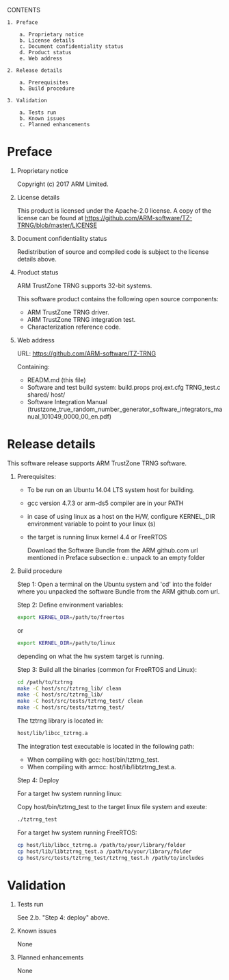 CONTENTS

    1. Preface

        a. Proprietary notice
        b. License details
        c. Document confidentiality status
        d. Product status
        e. Web address

    2. Release details

        a. Prerequisites
        b. Build procedure

    3. Validation

        a. Tests run
        b. Known issues
        c. Planned enhancements


# Preface

1. Proprietary notice

    Copyright (c) 2017 ARM Limited.

1. License details

    This product is licensed under the Apache-2.0 license. 
	A copy of the license can be found at https://github.com/ARM-software/TZ-TRNG/blob/master/LICENSE

1. Document confidentiality status

    Redistribution of source and compiled code is subject to the license
    details above.

1. Product status
		
	ARM TrustZone TRNG supports 32-bit systems.

    This software product contains the following open source components:

    * ARM TrustZone TRNG driver.
    * ARM TrustZone TRNG integration test.
    * Characterization reference code.

1. Web address 

    URL:     https://github.com/ARM-software/TZ-TRNG
		

    Containing:

    * READM.md (this file)
    * Software and test build system:
		build.props
		proj.ext.cfg
		TRNG_test.c
		shared/
		host/  
	* Software Integration Manual   (trustzone_true_random_number_generator_software_integrators_manual_101049_0000_00_en.pdf)



# Release details

This software release supports ARM TrustZone TRNG software.

1. Prerequisites:

    * To be run on an Ubuntu 14.04 LTS system host for building. 

    * gcc version 4.7.3 or arm-ds5 compiler are in your PATH

    * in case of using linux as a host on the H/W, configure KERNEL_DIR environment variable to point to your linux (s)

    * the target is running linux kernel 4.4 or FreeRTOS

        Download the Software Bundle from the ARM github.com url mentioned in Preface subsection e.:
        unpack to an empty folder

1. Build procedure

    Step 1: Open a terminal on the Ubuntu system and 'cd' into the folder
                where you unpacked the software Bundle from the ARM github.com url.

    Step 2: Define environment variables:
				
	```bash
    export KERNEL_DIR=/path/to/freertos
    ```
	or
    ```bash
	export KERNEL_DIR=/path/to/linux
	```		
	depending on what the hw system target is running.
				
  
	Step 3: Build all the binaries (common for FreeRTOS and Linux):
    ```bash
	cd /path/to/tztrng
	make -C host/src/tztrng_lib/ clean
	make -C host/src/tztrng_lib/
	make -C host/src/tests/tztrng_test/ clean 
	make -C host/src/tests/tztrng_test/ 
	```			
	The tztrng library is located in:
	```bash
    host/lib/libcc_tztrng.a        
    ```
	
    The integration test executable is located in the following path:
	- When compiling with gcc: host/bin/tztrng_test.
	- When compiling with armcc: host/lib/libtztrng_test.a.


    Step 4: Deploy

    For a target hw system running linux:

    Copy host/bin/tztrng_test to the target linux file system and exeute:
    ```bash
    ./tztrng_test
    ```

	For a target hw system running FreeRTOS:

	```bash
    cp host/lib/libcc_tztrng.a /path/to/your/library/folder
	cp host/lib/libtztrng_test.a /path/to/your/library/folder
	cp host/src/tests/tztrng_test/tztrng_test.h /path/to/includes
    ```
    
# Validation

1. Tests run

    See 2.b. "Step 4: deploy" above.

1. Known issues
        
    None

1. Planned enhancements
        
    None




